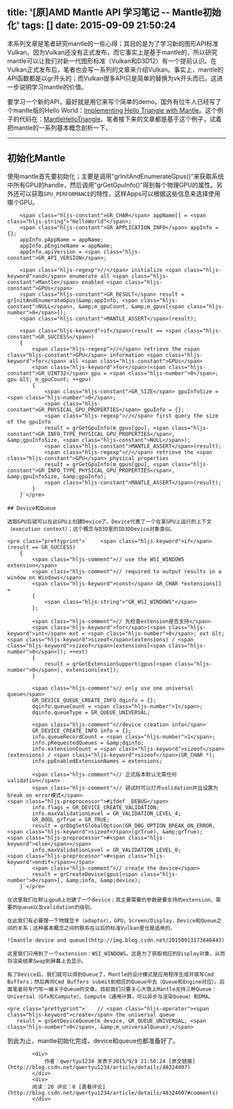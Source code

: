 title: '[原]AMD Mantle API 学习笔记 -- Mantle初始化'
tags: []
date: 2015-09-09 21:50:24
---

本系列文章是笔者研究mantle的一些心得；其目的是为了学习新的图形API标准Vulkan。因为Vulkan还没有正式发布，而它事实上是基于mantle的，所以研究mantle可以让我们对新一代图形标准（Vulkan和D3D12）有一个提前认识。在Vulkan正式发布后，笔者也会写一系列的文章来介绍Vulkan。事实上，mantle的API函数都是以gr开头的；而Vulkan很多API只是简单的替换为vk开头而已。这进一步说明学习mantle的价值。

要学习一个新的API，最好就是用它来写个简单的demo。国外有位牛人已经写了个mantle版的Hello World：[Implementing Hello Triangle with Mantle](https://medium.com/@Overv/implementing-hello-triangle-in-mantle-4302450fbcd2)。这个例子的代码在：[MantleHelloTriangle](https://github.com/Overv/MantleHelloTriangle)。笔者接下来的文章都是基于这个例子，试着把mantle的一系列基本概念剖析一下。

* * *

## 初始化Mantle

使用mantle首先要初始化；主要是调用“grInitAndEnumerateGpus()”来获取系统中所有GPU的handle，然后调用”grGetGpuInfo()”得到每个物理GPU的属性。另外还可以获取`GPU_PERFORMANCE`的特性，这样Apps可以根据这些信息来选择使用哪个GPU。

        <span class="hljs-constant">GR_CHAR</span> appName[] = <span class="hljs-string">"HelloWorld"</span>;
        <span class="hljs-constant">GR_APPLICATION_INFO</span> appInfo = {};
        appInfo.pAppName = appName;
        appInfo.pEngineName = appName;
        appInfo.apiVersion = <span class="hljs-constant">GR_API_VERSION</span>;

        <span class="hljs-regexp">//</span> initialize <span class="hljs-keyword">and</span> enumerate all <span class="hljs-constant">Mantle</span> enabled <span class="hljs-constant">GPUs</span>
        <span class="hljs-constant">GR_RESULT</span> result = grInitAndEnumerateGpus(&amp;appInfo, <span class="hljs-constant">NULL</span>, &amp;m_gpuCount, &amp;m_gpus[<span class="hljs-number">0</span>]);
        <span class="hljs-constant">MANTLE_ASSERT</span>(result);

        <span class="hljs-keyword">if</span>(result == <span class="hljs-constant">GR_SUCCESS</span>)
        {
            <span class="hljs-regexp">//</span> retrieve the <span class="hljs-constant">GPU</span> information <span class="hljs-keyword">for</span> all <span class="hljs-constant">GPUs</span>
            <span class="hljs-keyword">for</span>(<span class="hljs-constant">GR_UINT32</span> gpu = <span class="hljs-number">0</span>; gpu &lt; m_gpuCount; ++gpu)
            {
                <span class="hljs-constant">GR_SIZE</span> gpuInfoSize = <span class="hljs-number">0</span>;
                <span class="hljs-constant">GR_PHYSICAL_GPU_PROPERTIES</span> gpuInfo = {};
                <span class="hljs-regexp">//</span> first query the size of the gpuInfo
                result = grGetGpuInfo(m_gpus[gpu], <span class="hljs-constant">GR_INFO_TYPE_PHYSICAL_GPU_PROPERTIES</span>, &amp;gpuInfoSize, <span class="hljs-constant">NULL</span>);
                <span class="hljs-constant">MANTLE_ASSERT</span>(result);
                <span class="hljs-regexp">//</span> retrieve the <span class="hljs-constant">GPU</span> physical properties
                result = grGetGpuInfo(m_gpus[gpu], <span class="hljs-constant">GR_INFO_TYPE_PHYSICAL_GPU_PROPERTIES</span>, &amp;gpuInfoSize, &amp;gpuInfo);
                <span class="hljs-constant">MANTLE_ASSERT</span>(result);
            }
        }`</pre>

    ## Device和Queue

    选取GPU后就可以在此GPU上创建Device了。Device代表了一个在某GPU上运行的上下文（execution context）；这个概念与D3D里的ID3DDevice对象类似。

    <pre class="prettyprint">`    <span class="hljs-keyword">if</span>(result == GR_SUCCESS)
        {
            <span class="hljs-comment">// use the WSI_WINDOWS extension</span>
            <span class="hljs-comment">// required to output results in a window on Windows</span>
            <span class="hljs-keyword">const</span> GR_CHAR *extensions[] =
            {
                <span class="hljs-string">"GR_WSI_WINDOWS"</span>
            };

            <span class="hljs-comment">// 先检查extension是否支持</span>
            <span class="hljs-keyword">for</span>(<span class="hljs-keyword">int</span> ext = <span class="hljs-number">0</span>; ext &lt; <span class="hljs-keyword">sizeof</span>(extensions) / <span class="hljs-keyword">sizeof</span>(extensions[<span class="hljs-number">0</span>]); ++ext)
            {
                result = grGetExtensionSupport(gpus[<span class="hljs-number">0</span>], extensions[ext]);
            }

            <span class="hljs-comment">// only use one universal queue</span>
            GR_DEVICE_QUEUE_CREATE_INFO dqinfo = {};
            dqinfo.queueCount = <span class="hljs-number">1</span>;
            dqinfo.queueType = GR_QUEUE_UNIVERSAL;

            <span class="hljs-comment">//device creation info</span>
            GR_DEVICE_CREATE_INFO info = {};
            info.queueRecordCount = <span class="hljs-number">1</span>;
            info.pRequestedQueues = &amp;dqinfo;
            info.extensionCount = <span class="hljs-keyword">sizeof</span>(extensions) / <span class="hljs-keyword">sizeof</span>(GR_CHAR *);
            info.ppEnabledExtensionNames = extensions;

            <span class="hljs-comment">// 正式版本默认无需任何validation</span>
            <span class="hljs-comment">// 调试时可以打开validation并且设置为break on error模式</span>
    <span class="hljs-preprocessor">#ifdef _DEBUG</span>
            info.flags = GR_DEVICE_CREATE_VALIDATION;
            info.maxValidationLevel = GR_VALIDATION_LEVEL_4;
            GR_BOOL grTrue = GR_TRUE;
            result = grDbgSetGlobalOption(GR_DBG_OPTION_BREAK_ON_ERROR, <span class="hljs-keyword">sizeof</span>(grTrue), &amp;grTrue);
    <span class="hljs-preprocessor">#<span class="hljs-keyword">else</span></span>
            info.maxValidationLevel = GR_VALIDATION_LEVEL_0;
    <span class="hljs-preprocessor">#<span class="hljs-keyword">endif</span></span>
            <span class="hljs-comment">// create the device</span>
            result = grCreateDevice(gpus[<span class="hljs-number">0</span>], &amp;info, &amp;device);
        }`</pre>

    在这里我们在默认gpu0上创建了一个device；其主要需要的参数是要支持的extension，需要的queue以及validation的级别。 

    在此我们有必要理一下物理显卡（adaptor），GPU，Screen/Display，Device和Queue之间的关系；这种基本概念之间的联系在以后的标准Vulkan里也是适用的。

    ![mantle device and queue](http://img.blog.csdn.net/20150913173840443)

    这里我们只用到了一个extension：WSI_WINDOWS。这是为了获取相应的Display对象，从而将渲染结果Swap到屏幕上去显示。 

    有了Device后，我们就可以得到Queue了。Mantle的设计模式是应用程序生成并填写Cmd Buffers；然后再将Cmd Buffers submit到相应的Queue中去（Queue和Engine对应）。后面笔者将专门写一编关于Queue的文章。目前我们只要关心大致上Mantle支持三种Queue：Universal（Gfx和Compute）、Compute（通用计算，可以异步与渲染Queue）和DMA。

    <pre class="prettyprint">`   // <span class="hljs-operator"><span class="hljs-keyword">create</span> the universal queue
       result = grGetDeviceQueue(m_device, GR_QUEUE_UNIVERSAL, <span class="hljs-number">0</span>, &amp;m_universalQueue);</span>

到此为止，mantle初始化完成，device和queue也都准备好了。

            <div>
                作者：qwertyu1234 发表于2015/9/9 21:50:24 [原文链接](http://blog.csdn.net/qwertyu1234/article/details/48324007)
            </div>
            <div>
            阅读：20 评论：0 [查看评论](http://blog.csdn.net/qwertyu1234/article/details/48324007#comments)
            </div>
